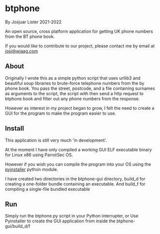 # btphone

By Josjuar Lister 2021-2022

An open source, cross platform application for getting UK phone numbers from the BT phone book.

If you would like to contribute to our project, please contact me by email at josj@wjaag.com


## About

Originally I wrote this as a simple python script that uses urllib3 and beautiful soup libraries to brute-force telephone numbers from the by phone book. You pass the street, postcode, and a file containing surnames as arguments to the script, the script with then send a http request to btphone book and filter out any phone numbers from the response.

However as interest in my project began to grow, I felt the need to create a GUI for the program to make the program easier to use. 

## Install

This application is still very much 'in development'.

At the moment I have only compiled a working GUI ELF executable binary for Linux x86 using ParrotSec OS.

However if you wish you can compile the program into your OS using the [pyinstaller](https://pypi.org/project/pyinstaller/) python module.

I have created two directories in the btphone-gui directory, build_d for creating a one-folder bundle containing an executable. And build_f for compiling a single-file bundled executable

## Run

Simply run the btphone.py script in your Python interrupter, or Use Pyinstaller to create the GUI application from inside the btphone-gui/build_d/f

